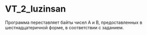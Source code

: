 # VT_2_luzinsan
Программа переставляет байты чисел А и В, предоставленных в шестнадцатеричной форме, в соответствии с заданием.
